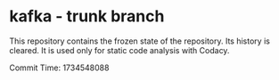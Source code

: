 # kafka - trunk branch

This repository contains the frozen state of the repository.
Its history is cleared. It is used only for static code
analysis with Codacy.

Commit Time: 1734548088
